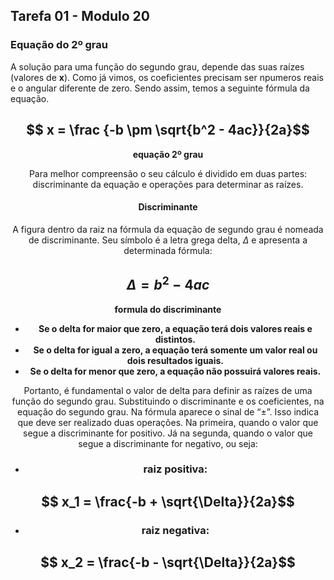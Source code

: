 ## Tarefa 01 - Modulo 20

### Equação do 2º grau

A solução para uma função do segundo grau, depende das suas raízes (valores de **x**). Como já vimos, os coeficientes
precisam ser npumeros reais e o angular diferente de zero. Sendo assim, temos a seguinte fórmula da equação. 

## $$ x = \frac {-b \pm \sqrt{b^2 - 4ac}}{2a}$$


**<center>equação 2º grau**

Para melhor compreensão o seu cálculo é dividido em duas partes: discriminante da equação e operações para determinar as raízes.

#### Discriminante

A figura dentro da raiz na fórmula da equação de segundo grau é nomeada de discriminante. Seu símbolo é a letra grega delta, $\Delta$ e apresenta a determinada fórmula:

## $$ \Delta = b^2 - 4ac$$

**<center>formula do discriminante**

- **Se o delta for maior que zero, a equação terá dois valores reais e distintos.** 
- **Se o delta for igual a zero, a equação terá somente um valor real ou dois resultados iguais.**
- **Se o delta for menor que zero, a equação não possuirá valores reais.**


Portanto, é fundamental o valor de delta para definir as raízes de uma função do segundo grau. Substituindo o discriminante e os coeficientes, na equação do segundo grau. Na fórmula aparece o sinal de “±”. Isso indica que deve ser realizado duas operações. Na primeira, quando o valor que segue a discriminante for positivo. Já na segunda, quando o valor que segue a discriminante for negativo, ou seja:

- ### raiz positiva:

## $$ x_1 =  \frac{-b + \sqrt{\Delta}}{2a}$$

- ### raiz negativa:

## $$ x_2 =  \frac{-b - \sqrt{\Delta}}{2a}$$


```python

```
